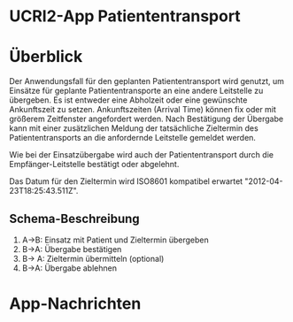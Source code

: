 # UCRI2-App Patiententransport

<!-- toc -->
<!-- tocstop -->

# Überblick
Der Anwendungsfall für den geplanten Patiententransport wird genutzt, um Einsätze für geplante Patiententransporte an eine andere Leitstelle zu übergeben.
Es ist entweder eine Abholzeit oder eine gewünschte Ankunftszeit zu setzen. Ankunftszeiten (Arrival Time) können fix oder mit größerem Zeitfenster angefordert werden.
Nach Bestätigung der Übergabe kann mit einer zusätzlichen Meldung der tatsächliche Zieltermin des Patiententransports an die anfordernde Leitstelle gemeldet werden.

Wie bei der Einsatzübergabe wird auch der Patiententransport durch die Empfänger-Leitstelle bestätigt oder abgelehnt.

Das Datum für den Zieltermin wird ISO8601 kompatibel erwartet "2012-04-23T18:25:43.511Z".

## Schema-Beschreibung

1.  A->B: Einsatz mit Patient und Zieltermin übergeben
2.  B->A: Übergabe bestätigen
3.  B-> A: Zieltermin übermitteln (optional)
4. B->A: Übergabe ablehnen

# App-Nachrichten
<!-- include ../../general_schema_documentation.md -->
<!-- include incident.schema.md -->
<!-- include acknowledgement.schema.md -->

